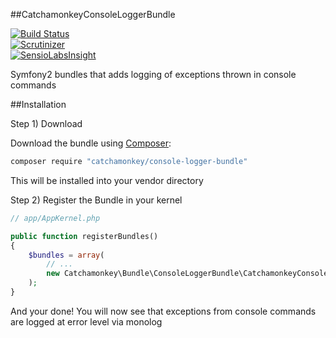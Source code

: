 ##CatchamonkeyConsoleLoggerBundle  

[![Build Status](https://travis-ci.org/catchamonkey/CatchamonkeyConsoleLoggerBundle.svg?branch=master)](https://travis-ci.org/catchamonkey/CatchamonkeyConsoleLoggerBundle)  
[![Scrutinizer](https://scrutinizer-ci.com/g/catchamonkey/CatchamonkeyConsoleLoggerBundle/badges/quality-score.png?b=master)](https://scrutinizer-ci.com/g/catchamonkey/CatchamonkeyAsseticFilterBundle)  
[![SensioLabsInsight](https://insight.sensiolabs.com/projects/fccaa6b6-75d7-4f08-afea-311384d78f8a/small.png)](https://insight.sensiolabs.com/projects/fccaa6b6-75d7-4f08-afea-311384d78f8a)


Symfony2 bundles that adds logging of exceptions thrown in console commands

##Installation

Step 1) Download

Download the bundle using [Composer](https://getcomposer.org/):

```bash
composer require "catchamonkey/console-logger-bundle"
```

This will be installed into your vendor directory

Step 2) Register the Bundle in your kernel

```php
// app/AppKernel.php

public function registerBundles()
{
    $bundles = array(
        // ...
        new Catchamonkey\Bundle\ConsoleLoggerBundle\CatchamonkeyConsoleLoggerBundle(),
    );
}
```

And your done! You will now see that exceptions from console commands
 are logged at error level via monolog
